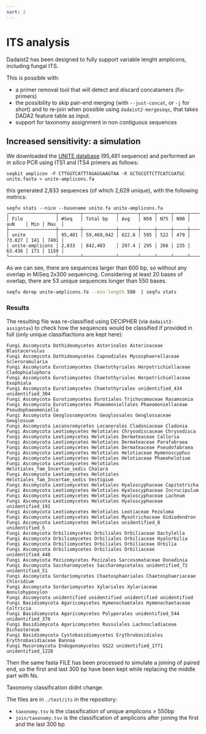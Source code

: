 ```yaml
---
sort: 2
---
```


# ITS analysis

Dadaist2 has been designed to fully support variable lenght amplicons, including fungal ITS.

This is possible with:
* a primer removal tool that will detect and discard concatamers (fu-primers)
* the possibility to skip pair-end merging (with `--just-concat`, or `-j` for short) and to re-join when possible using `dadaist2-mergeseqs`, that takes DADA2 feature table as input.
* support for taxonomy assignment in non contiguous sequences

## Increased sensitivity: a simulation

We downloaded the [UNITE database](https://unite.ut.ee/repository.php) (95,481 sequence) and performed
an _in silico_ PCR using ITS1 and ITS4 primers as follows:
```
seqkit amplicon -F CTTGGTCATTTAGAGGAAGTAA -R GCTGCGTTCTTCATCGATGC unite.fasta > unite-amplicons.fa
```

this generated  2,833 sequences (of which 2,629 unique), with the following metrics:

```text
seqfu stats --nice --basename unite.fa unite-amplicons.fa
┌─────────────────┬────────┬────────────┬───────┬─────┬─────┬─────┬────────┬─────┬──────┐
│ File            │ #Seq   │ Total bp   │ Avg   │ N50 │ N75 │ N90 │ auN    │ Min │ Max  │
├─────────────────┼────────┼────────────┼───────┼─────┼─────┼─────┼────────┼─────┼──────┤
│ unite           │ 95,481 │ 59,469,042 │ 622.8 │ 595 │ 522 │ 479 │ 73.827 │ 141 │ 7491 │
│ unite-amplicons │ 2,833  │ 842,403    │ 297.4 │ 295 │ 266 │ 235 │ 63.436 │ 171 │ 1159 │
└─────────────────┴────────┴────────────┴───────┴─────┴─────┴─────┴────────┴─────┴──────┘
```

As we can see, there are sequences larger than 600 bp, so without any overlap in MiSeq 2x300 sequencing.
Considering at least 20 bases of overlap, there are 53 unique sequences longer than 550 bases.

```bash
seqfu derep unite-amplicons.fa --min-length 580  | seqfu stats
```

### Results

The resulting file was re-classified using DECIPHER (via `dadaist2-assigntax`) to check how the sequences would be classified if provided in full (only unique classifiactions are kept here):
```text
Fungi Ascomycota Dothideomycetes Asterinales Asterinaceae Blastacervulus
Fungi Ascomycota Dothideomycetes Capnodiales Mycosphaerellaceae Scleroramularia
Fungi Ascomycota Eurotiomycetes Chaetothyriales Herpotrichiellaceae Cladophialophora
Fungi Ascomycota Eurotiomycetes Chaetothyriales Herpotrichiellaceae Exophiala
Fungi Ascomycota Eurotiomycetes Chaetothyriales unidentified_434 unidentified_304
Fungi Ascomycota Eurotiomycetes Eurotiales Trichocomaceae Rasamsonia
Fungi Ascomycota Eurotiomycetes Phaeomoniellales Phaeomoniellaceae Pseudophaeomoniella
Fungi Ascomycota Geoglossomycetes Geoglossales Geoglossaceae Geoglossum
Fungi Ascomycota Lecanoromycetes Lecanorales Cladoniaceae Cladonia
Fungi Ascomycota Leotiomycetes Helotiales Chrysodiscaceae Chrysodisca
Fungi Ascomycota Leotiomycetes Helotiales Dermateaceae Calloria
Fungi Ascomycota Leotiomycetes Helotiales Dermateaceae Parafabraea
Fungi Ascomycota Leotiomycetes Helotiales Dermateaceae Pseudofabraea
Fungi Ascomycota Leotiomycetes Helotiales Helotiaceae Hymenoscyphus
Fungi Ascomycota Leotiomycetes Helotiales Helotiaceae Phaeohelotium
Fungi Ascomycota Leotiomycetes Helotiales Helotiales_fam_Incertae_sedis Chalara
Fungi Ascomycota Leotiomycetes Helotiales Helotiales_fam_Incertae_sedis Vestigium
Fungi Ascomycota Leotiomycetes Helotiales Hyaloscyphaceae Capitotricha
Fungi Ascomycota Leotiomycetes Helotiales Hyaloscyphaceae Incrucipulum
Fungi Ascomycota Leotiomycetes Helotiales Hyaloscyphaceae Lachnum
Fungi Ascomycota Leotiomycetes Helotiales Hyaloscyphaceae unidentified_191
Fungi Ascomycota Leotiomycetes Helotiales Leotiaceae Pezoloma
Fungi Ascomycota Leotiomycetes Helotiales Myxotrichaceae Oidiodendron
Fungi Ascomycota Leotiomycetes Helotiales unidentified_8 unidentified_5
Fungi Ascomycota Orbiliomycetes Orbiliales Orbiliaceae Dactylella
Fungi Ascomycota Orbiliomycetes Orbiliales Orbiliaceae Hyalorbilia
Fungi Ascomycota Orbiliomycetes Orbiliales Orbiliaceae Orbilia
Fungi Ascomycota Orbiliomycetes Orbiliales Orbiliaceae unidentified_448
Fungi Ascomycota Pezizomycetes Pezizales Sarcosomataceae Donadinia
Fungi Ascomycota Saccharomycetes Saccharomycetales unidentified_72 unidentified_51
Fungi Ascomycota Sordariomycetes Chaetosphaeriales Chaetosphaeriaceae Chloridium
Fungi Ascomycota Sordariomycetes Xylariales Xylariaceae Annulohypoxylon
Fungi Ascomycota unidentified unidentified unidentified unidentified
Fungi Basidiomycota Agaricomycetes Hymenochaetales Hymenochaetaceae Coltricia
Fungi Basidiomycota Agaricomycetes Polyporales unidentified_544 unidentified_376
Fungi Basidiomycota Agaricomycetes Russulales Lachnocladiaceae Dichostereum
Fungi Basidiomycota Cystobasidiomycetes Erythrobasidiales Erythrobasidiaceae Bannoa
Fungi Mucoromycota Endogonomycetes GS22 unidentified_1771 unidentified_1228
```

Then the same fasta FILE has been processed to simulate a joining of paired end, so the first and last 300 bp
have been kept while replacing the middle part with Ns.

Taxonomy classification didnt change.

The files are in `./test/its` in the repository:
* `taxonomy.tsv` is the classification of unique amplicons > 550bp
* `join/taxonomy.tsv` is the classification of amplicons after joining the first and the last 300 bp
